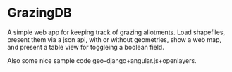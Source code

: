 GrazingDB
=========

A simple web app for keeping track of grazing allotments.
Load shapefiles, present them via a json api, with or without geometries, show a web map, and present a table view for toggleing a boolean field.


Also some nice sample code geo-django+angular.js+openlayers.
